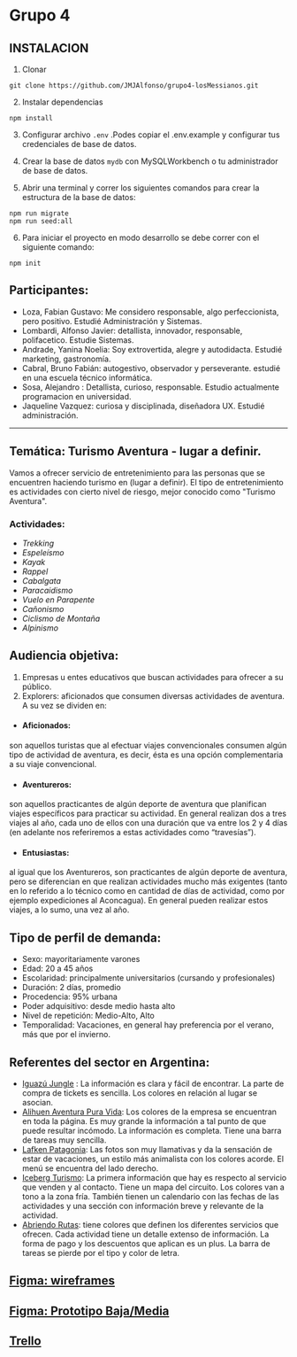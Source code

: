 # **Grupo 4**
## INSTALACION 
1. Clonar
```
git clone https://github.com/JMJAlfonso/grupo4-losMessianos.git
```
2. Instalar dependencias
```
npm install
```
3. Configurar archivo `.env` .Podes copiar el .env.example y configurar tus credenciales de base de datos.

4. Crear la base de datos `mydb` con MySQLWorkbench o tu administrador de base de datos.
5. Abrir una terminal y correr los siguientes comandos para crear la estructura de la base de datos:
```
npm run migrate
npm run seed:all
```
6. Para iniciar el proyecto en modo desarrollo se debe correr con el siguiente comando:  
```
npm init
```
## **Participantes:** 

- Loza, Fabian Gustavo: Me considero responsable, algo perfeccionista, pero positivo. Estudié Administración y Sistemas. 
- Lombardi, Alfonso Javier: detallista, innovador, responsable, polifacetico. Estudie Sistemas.
- Andrade, Yanina Noelia: Soy extrovertida, alegre y autodidacta. Estudié marketing, gastronomía. 
- Cabral, Bruno Fabián: autogestivo, observador y perseverante. estudié en una escuela técnico informática. 
- Sosa, Alejandro : Detallista, curioso, responsable. Estudio actualmente programacion en universidad.
- Jaqueline Vazquez: curiosa y disciplinada, diseñadora UX. Estudié administración.

___

## **Temática: Turismo Aventura - lugar a definir.**

Vamos a ofrecer servicio de entretenimiento para las personas que se encuentren haciendo turismo en (lugar a definir). El tipo de entretenimiento es actividades con cierto nivel de riesgo, mejor conocido como "Turismo Aventura". 

### **Actividades:** 

- *Trekking* 
- *Espeleísmo* 
- *Kayak* 
- *Rappel* 
- *Cabalgata* 
- *Paracaidismo* 
- *Vuelo en Parapente* 
- *Cañonismo* 
- *Ciclismo de Montaña* 
- *Alpinismo*

## **Audiencia objetiva:**

1. Empresas u entes educativos que buscan actividades para ofrecer a su público.
2. Explorers: aficionados que consumen diversas actividades de aventura. A su vez se dividen en: 
  - #### Aficionados: 
son aquellos turistas que al efectuar viajes convencionales consumen algún tipo de actividad de aventura, es decir, ésta es una opción complementaria a su viaje convencional. 
  - #### Aventureros: 
son aquellos practicantes de algún deporte de aventura que planifican viajes específicos para practicar su actividad. En general realizan dos a tres viajes al año, cada uno de ellos con una duración que va entre los 2 y 4 días (en adelante nos referiremos a estas actividades como “travesías”). 
  - #### Entusiastas: 
al igual que los Aventureros, son practicantes de algún deporte de aventura, pero se diferencian en que realizan actividades mucho más exigentes (tanto en lo referido a lo técnico como en cantidad de días de actividad, como por ejemplo expediciones al Aconcagua). En general pueden realizar estos viajes, a lo sumo, una vez al año. 

## **Tipo de perfil de demanda:** 

- Sexo: mayoritariamente varones 
- Edad: 20 a 45 años 
- Escolaridad: principalmente universitarios (cursando y profesionales) 
- Duración: 2 días, promedio 
- Procedencia: 95% urbana 
- Poder adquisitivo: desde medio hasta alto 
- Nivel de repetición: Medio-Alto, Alto 
- Temporalidad: Vacaciones, en general hay preferencia por el verano, más que por el invierno.

## Referentes del sector en Argentina: 

- [Iguazú Jungle](http://www.iguazujungle.com/index.php) : La información es clara y fácil de encontrar. La parte de compra de tickets es sencilla. Los colores en relación al lugar se asocian.
- [Alihuen Aventura Pura Vida](https://alihuenaventura.com.ar/): Los colores de la empresa se encuentran en toda la página. Es muy grande la información a tal punto de que puede resultar incómodo. La información es completa. Tiene una barra de tareas muy sencilla.
- [Lafken Patagonia](http://lafkenpatagonia.com/): Las fotos son muy llamativas y da la sensación de estar de vacaciones, un estilo más animalista con los colores acorde. El menú se encuentra del lado derecho. 
- [Iceberg Turismo](https://icebergturismo.tur.ar/): La primera información que hay es respecto al servicio que venden y al contacto. Tiene un mapa del circuito. Los colores van a tono a la zona fría. También tienen un calendario con las fechas de las actividades y una sección con información breve y relevante de la actividad.
- [Abriendo Rutas](https://en.abriendorutas.tur.ar/): tiene colores que definen los diferentes servicios que ofrecen. Cada actividad tiene un detalle extenso de información. La forma de pago y los descuentos que aplican es un plus. La barra de tareas se pierde por el tipo y color de letra. 


## [Figma: wireframes](https://www.figma.com/file/Jj9Xzu5rykzOJkweWipyGy/Proyecto-de-turismo-aventura?node-id=0%3A1&t=kQ1VUNClOtN8iQOn-0)

## [Figma: Prototipo Baja/Media](https://acortar.link/ov0h9k)

## [Trello](https://trello.com/b/ruszGwNJ/turismo-aventura-los-messianos)

